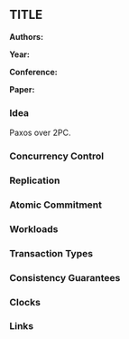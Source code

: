## TITLE

**Authors:**

**Year:**

**Conference:**

**Paper:**

### Idea
Paxos over 2PC.

### Concurrency Control

### Replication

### Atomic Commitment

### Workloads

### Transaction Types

### Consistency Guarantees

### Clocks

### Links

